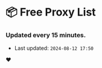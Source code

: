 # :package: Free Proxy List
### Updated every 15 minutes.

- Last updated: `2024-08-12 17:50`

:heart:
